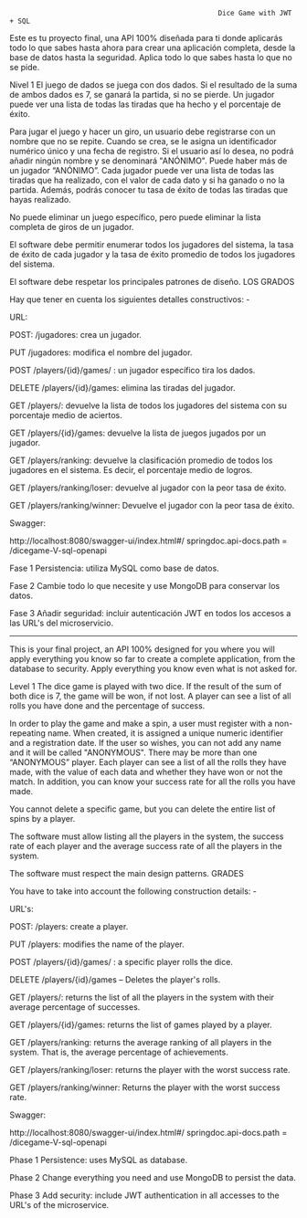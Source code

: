                                                        Dice Game with JWT + SQL

Este es tu proyecto final, una API 100% diseñada para ti donde aplicarás todo lo que sabes hasta ahora para crear una aplicación completa, desde la base de datos hasta la seguridad. Aplica todo lo que sabes hasta lo que no se pide.

Nivel 1
El juego de dados se juega con dos dados. Si el resultado de la suma de ambos dados es 7, se ganará la partida, si no se pierde. Un jugador puede ver una lista de todas las tiradas que ha hecho y el porcentaje de éxito.

Para jugar el juego y hacer un giro, un usuario debe registrarse con un nombre que no se repite. Cuando se crea, se le asigna un identificador numérico único y una fecha de registro. Si el usuario así lo desea, no podrá añadir ningún nombre y se denominará "ANÓNIMO". Puede haber más de un jugador “ANÓNIMO”. Cada jugador puede ver una lista de todas las tiradas que ha realizado, con el valor de cada dato y si ha ganado o no la partida. Además, podrás conocer tu tasa de éxito de todas las tiradas que hayas realizado.

No puede eliminar un juego específico, pero puede eliminar la lista completa de giros de un jugador.

El software debe permitir enumerar todos los jugadores del sistema, la tasa de éxito de cada jugador y la tasa de éxito promedio de todos los jugadores del sistema.

El software debe respetar los principales patrones de diseño. LOS GRADOS

Hay que tener en cuenta los siguientes detalles constructivos: -

URL:

POST: /jugadores: crea un jugador.

PUT /jugadores: modifica el nombre del jugador.

POST /players/{id}/games/ : un jugador específico tira los dados.

DELETE /players/{id}/games: elimina las tiradas del jugador.

GET /players/: devuelve la lista de todos los jugadores del sistema con su porcentaje medio de aciertos.

GET /players/{id}/games: devuelve la lista de juegos jugados por un jugador.

GET /players/ranking: devuelve la clasificación promedio de todos los jugadores en el sistema. Es decir, el porcentaje medio de logros.

GET /players/ranking/loser: devuelve al jugador con la peor tasa de éxito.

GET /players/ranking/winner: Devuelve el jugador con la peor tasa de éxito.

Swagger:

http://localhost:8080/swagger-ui/index.html#/ springdoc.api-docs.path = /dicegame-V-sql-openapi

Fase 1 Persistencia: utiliza MySQL como base de datos.

Fase 2 Cambie todo lo que necesite y use MongoDB para conservar los datos.

Fase 3 Añadir seguridad: incluir autenticación JWT en todos los accesos a las URL's del microservicio.

---------------------------------------------------------------------------------------------------------------------------------------------------------------------------------------------------------------------------------------------------------------

This is your final project, an API 100% designed for you where you will apply everything you know so far to create a complete application, from the database to security. Apply everything you know even what is not asked for.

Level 1
The dice game is played with two dice. If the result of the sum of both dice is 7, the game will be won, if not lost. A player can see a list of all rolls you have done and the percentage of success.

In order to play the game and make a spin, a user must register with a non-repeating name. When created, it is assigned a unique numeric identifier and a registration date. If the user so wishes, you can not add any name and it will be called "ANONYMOUS". There may be more than one “ANONYMOUS” player. Each player can see a list of all the rolls they have made, with the value of each data and whether they have won or not the match. In addition, you can know your success rate for all the rolls you have made.

You cannot delete a specific game, but you can delete the entire list of spins by a player.

The software must allow listing all the players in the system, the success rate of each player and the average success rate of all the players in the system.

The software must respect the main design patterns. GRADES

You have to take into account the following construction details: -

URL's:

POST: /players: create a player.

PUT /players: modifies the name of the player.

POST /players/{id}/games/ : a specific player rolls the dice.

DELETE /players/{id}/games – Deletes the player's rolls.

GET /players/: returns the list of all the players in the system with their average percentage of successes.

GET /players/{id}/games: returns the list of games played by a player.

GET /players/ranking: returns the average ranking of all players in the system. That is, the average percentage of achievements.

GET /players/ranking/loser: returns the player with the worst success rate.

GET /players/ranking/winner: Returns the player with the worst success rate.

Swagger:

http://localhost:8080/swagger-ui/index.html#/ springdoc.api-docs.path = /dicegame-V-sql-openapi

Phase 1 Persistence: uses MySQL as database.

Phase 2 Change everything you need and use MongoDB to persist the data.

Phase 3 Add security: include JWT authentication in all accesses to the URL's of the microservice.
